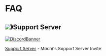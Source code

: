 # FAQ

## ![](https://cdn.discordapp.com/emojis/1036083490292244493.png)》Support Server

[![DiscordBanner](https://invidget.switchblade.xyz/uMgS9evnmv)](https://discord.gg/uMgS9evnmv)

[Support Server](https://discord.gg/uMgS9evnmv) - Mochi's Support Server Invite
